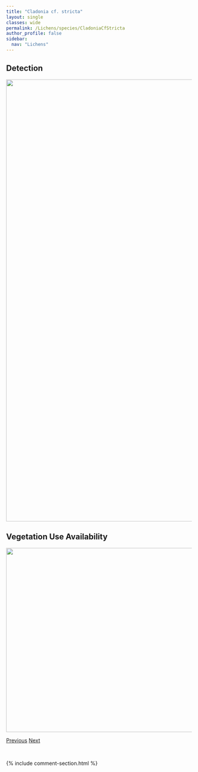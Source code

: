 ```yaml
---
title: "Cladonia cf. stricta"
layout: single
classes: wide
permalink: /Lichens/species/CladoniaCfStricta
author_profile: false
sidebar:
  nav: "Lichens"
---
```


<h2>Detection</h2>

<a href="https://drive.google.com/uc?export=view&id=1iHldJWR-Pc29zGfJ1rButuqDclf8qAfS">
<img src="https://drive.google.com/uc?export=view&id=1iHldJWR-Pc29zGfJ1rButuqDclf8qAfS" height = "1200" width = "800">
</a>


<h2>Vegetation Use Availability</h2>

<a href="https://drive.google.com/uc?export=view&id=13yUbtcivVjHZOo4aLXD7nBVJyDRuxy1V">
<img src="https://drive.google.com/uc?export=view&id=13yUbtcivVjHZOo4aLXD7nBVJyDRuxy1V" height = "500" width = "1000">
</a>


<a href="/DevelopmentWebsite/Lichens/species/CladoniaCfProlifica" class="pagination--pager" title="Cladonia cf. prolifica">Previous</a> <a href="/DevelopmentWebsite/Lichens/species/CladoniaCfUmbricola" class="pagination--pager" title="Cladonia cf. umbricola">Next</a>

<p>&nbsp;</p>

{% include comment-section.html %}
